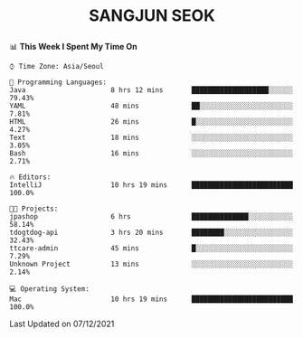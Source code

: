 <h1>
 <p align="center">
   SANGJUN SEOK
 </p>
</h1>

<!--START_SECTION:waka-->
📊 **This Week I Spent My Time On** 

```text
⌚︎ Time Zone: Asia/Seoul

💬 Programming Languages: 
Java                     8 hrs 12 mins       ███████████████████░░░░░░   79.43% 
YAML                     48 mins             ██░░░░░░░░░░░░░░░░░░░░░░░   7.81% 
HTML                     26 mins             █░░░░░░░░░░░░░░░░░░░░░░░░   4.27% 
Text                     18 mins             ░░░░░░░░░░░░░░░░░░░░░░░░░   3.05% 
Bash                     16 mins             ░░░░░░░░░░░░░░░░░░░░░░░░░   2.71%

🔥 Editors: 
IntelliJ                 10 hrs 19 mins      █████████████████████████   100.0%

🐱‍💻 Projects: 
jpashop                  6 hrs               ██████████████░░░░░░░░░░░   58.14% 
tdogtdog-api             3 hrs 20 mins       ████████░░░░░░░░░░░░░░░░░   32.43% 
ttcare-admin             45 mins             █░░░░░░░░░░░░░░░░░░░░░░░░   7.29% 
Unknown Project          13 mins             ░░░░░░░░░░░░░░░░░░░░░░░░░   2.14%

💻 Operating System: 
Mac                      10 hrs 19 mins      █████████████████████████   100.0%

```


 Last Updated on 07/12/2021
<!--END_SECTION:waka-->
